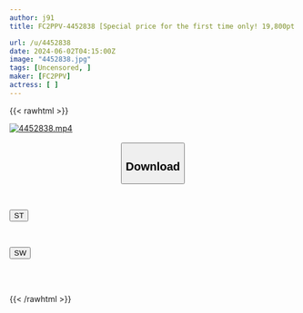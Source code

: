 ```yaml
---
author: j91
title: FC2PPV-4452838 [Special price for the first time only! 19,800pt → 4980pt! ] A 248-minute documentary that follows the process of a woman's pregnancy to after childbirth over a long period of time, ignoring ethics! A raw amateur pregnant woman's vaginal cum shot

url: /u/4452838
date: 2024-06-02T04:15:00Z
image: "4452838.jpg"
tags: [Uncensored, ]
maker: [FC2PPV]
actress: [ ]
---
```



{{< rawhtml >}}

<div class="video" data-videoid="QrVRQ9jOO4F0XvY">
    <a href="javascript:;">
        <img src="/u/4452838/4452838.jpg" width="WIDTH" height="HEIGHT" alt="4452838.mp4" loading="lazy">
    </a>
</div>

<script type="text/javascript" src="https://j91.asia/asset/on-demand-st.js"></script>

<br>
  <link rel="stylesheet" href="https://j91.asia/asset/bs5.css">
  
  <center>
  <button class="btn btn-primary" type="button" data-bs-toggle="collapse" data-bs-target=".multi-collapse" aria-expanded="false" aria-controls="multiCollapseExample1 multiCollapseExample2"><h2>Download</h2></button></center>
</p>
<div class="row">
  <div class="col">
    <div class="collapse multi-collapse" id="multiCollapseExample1">
      <div class="card card-body">
	      	      <br>
<div class="buttons">  
<p><a href="/u/4452838/st.html" target="_blank"><button class="btn-hover color-3"><i class="fa fa-download"></i> ST</button></a></p></div>
    </div>
  </div>
</div>
  <div class="col">
    <div class="collapse multi-collapse" id="multiCollapseExample2">
      <div class="card card-body">
	      <br>
<div class="buttons">
<p><a href="/u/4452838/sw.html" target="_blank"><button class="btn-hover color-2"><i class="fa fa-download"></i> SW</button></a></p></div>
<br><br>
      </div>
    </div>
  </div>
</div>

{{< /rawhtml >}}